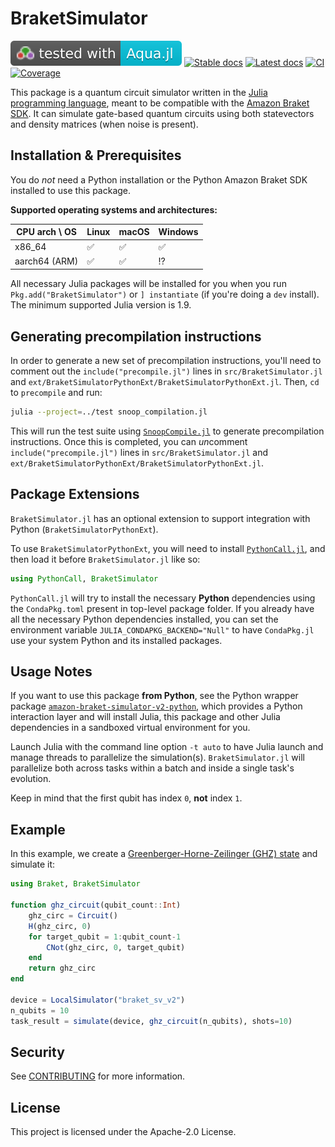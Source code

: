 # BraketSimulator

[![Aqua](https://raw.githubusercontent.com/JuliaTesting/Aqua.jl/master/badge.svg)](https://github.com/JuliaTesting/Aqua.jl)
[![Stable docs](https://img.shields.io/badge/docs-stable-blue.svg)](https://amazon-braket.github.io/BraketSimulator.jl/stable)
[![Latest docs](https://img.shields.io/badge/docs-dev-blue.svg)](https://amazon-braket.github.io/BraketSimulator.jl/dev)
[![CI](https://github.com/amazon-braket/braketsimulator.jl/actions/workflows/CI.yml/badge.svg)](https://github.com/amazon-braket/braketsimulator.jl/actions/workflows/CI.yml)
[![Coverage](https://codecov.io/gh/amazon-braket/BraketSimulator.jl/graph/badge.svg?token=TvAJbwbNcn)](https://codecov.io/gh/amazon-braket/BraketSimulator.jl)

This package is a quantum circuit simulator written in the [Julia programming language](https://julialang.org/), meant to be compatible with the [Amazon Braket SDK](https://github.com/aws/amazon-braket-sdk-python). It can simulate gate-based quantum circuits using both statevectors and density matrices (when noise is present).

## Installation & Prerequisites

You do *not* need a Python installation or the Python Amazon Braket SDK installed to use this package.

**Supported operating systems and architectures:**

| CPU arch \ OS | Linux | macOS | Windows |
| ------------- | ----- | ----- | ------- |
| x86\_64       | :white_check_mark: | :white_check_mark: | :white_check_mark: |
| aarch64 (ARM) | :white_check_mark: | :white_check_mark: | :interrobang: |


All necessary Julia packages will be installed for you when you run `Pkg.add("BraketSimulator")` or `] instantiate` (if you're doing a `dev` install). The minimum supported Julia version is 1.9.

## Generating precompilation instructions

In order to generate a new set of precompilation instructions, you'll need to comment out the `include("precompile.jl")` lines in `src/BraketSimulator.jl` and `ext/BraketSimulatorPythonExt/BraketSimulatorPythonExt.jl`. Then, `cd` to `precompile` and run:

```bash
julia --project=../test snoop_compilation.jl
```

This will run the test suite using [`SnoopCompile.jl`](https://timholy.github.io/SnoopCompile.jl/dev/snoopi_deep_parcel/) to generate precompilation instructions. Once this is completed, you can *un*comment `include("precompile.jl")` lines in `src/BraketSimulator.jl` and `ext/BraketSimulatorPythonExt/BraketSimulatorPythonExt.jl`.

## Package Extensions

`BraketSimulator.jl` has an optional extension to support integration with Python (`BraketSimulatorPythonExt`).

To use `BraketSimulatorPythonExt`, you will need to install [`PythonCall.jl`](https://github.com/JuliaPy/PythonCall.jl), and then load it before `BraketSimulator.jl` like so:
```julia
using PythonCall, BraketSimulator
```
`PythonCall.jl` will try to install the necessary **Python** dependencies using the `CondaPkg.toml` present in top-level package folder. If you already have all the necessary Python dependencies installed, you can set the environment variable `JULIA_CONDAPKG_BACKEND="Null"` to have `CondaPkg.jl` use your system Python and its installed packages.

## Usage Notes

If you want to use this package **from Python**, see the Python wrapper package [`amazon-braket-simulator-v2-python`](https://github.com/amazon-braket/amazon-braket-simulator-v2-python), which provides a Python interaction layer and will install Julia, this package and other Julia dependencies in a sandboxed virtual environment for you.

Launch Julia with the command line option `-t auto` to have Julia launch and manage threads to parallelize the simulation(s). `BraketSimulator.jl` will parallelize both across tasks within a batch and inside a single task's evolution.

Keep in mind that the first qubit has index `0`, **not** index `1`.

## Example

In this example, we create a [Greenberger-Horne-Zeilinger (GHZ) state](https://en.wikipedia.org/wiki/Greenberger%E2%80%93Horne%E2%80%93Zeilinger_state) and simulate it:

```julia
using Braket, BraketSimulator

function ghz_circuit(qubit_count::Int)
    ghz_circ = Circuit()
    H(ghz_circ, 0)
    for target_qubit = 1:qubit_count-1
        CNot(ghz_circ, 0, target_qubit)
    end
    return ghz_circ 
end

device = LocalSimulator("braket_sv_v2")
n_qubits = 10
task_result = simulate(device, ghz_circuit(n_qubits), shots=10)
```

## Security

See [CONTRIBUTING](CONTRIBUTING.md#security-issue-notifications) for more information.

## License

This project is licensed under the Apache-2.0 License.

